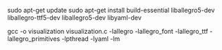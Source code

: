 sudo apt-get update
sudo apt-get install build-essential liballegro5-dev liballegro-ttf5-dev liballegro5-dev libyaml-dev

gcc -o visualization visualization.c -lallegro -lallegro_font -lallegro_ttf -lallegro_primitives -lpthread -lyaml -lm
